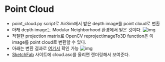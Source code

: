 # Point Cloud

* point_cloud.py script로 AirSim에서 받은 depth image를 point cloud로 변환
* 아래 depth image는 Modular Neighborhood 환경에서 얻은 것이다.
  ![img](https://microsoft.github.io/AirSim/images/depth.png)
* 적절한 projection matrix로 OpenCV reprojectImageTo3D function은 이 image를 point cloud로 변환할 수 있다.
* 아래는 변환 결과로 [여기서](https://sketchfab.com/3d-models/cloud-1c687dd6a03445879b0bade0f0b46ee5) 확인 가능
  ![img](https://microsoft.github.io/AirSim/images/point_cloud.png)
* [SketchFab](https://sketchfab.com/) 사이트에 cloud.asc를 올리면 랜더링해서 보여준다.
